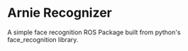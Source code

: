 # Arnie Recognizer

A simple face recognition ROS Package built from python's face_recognition library.